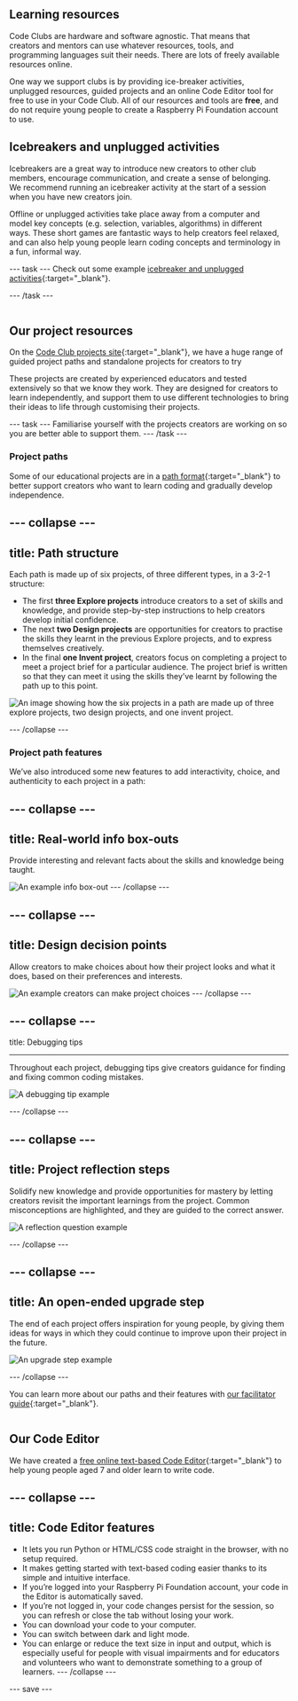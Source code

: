 ## Learning resources

<div style="display: flex; flex-wrap: wrap">
<div style="flex-basis: 200px; flex-grow: 1; margin-right: 15px;">
Code Clubs are hardware and software agnostic. That means that creators and mentors can use whatever resources, tools, and programming languages suit their needs. There are lots of freely available resources online. 

One way we support clubs is by providing  ice-breaker activities, unplugged resources, guided projects and an online Code Editor tool for free to use in your Code Club. All of our resources and tools are **free**, and do not require young people to create a Raspberry Pi Foundation account to use.
  
## Icebreakers and unplugged activities
Icebreakers are a great way to introduce new creators to other club members, encourage communication, and create a sense of belonging. We recommend running an icebreaker activity at the start of a session when you have new creators join. 

Offline or unplugged activities take place away from a computer and model key concepts (e.g. selection, variables, algorithms) in different ways. These short games are fantastic ways to help creators feel relaxed, and can also help young people learn coding concepts and terminology in a fun, informal way.

--- task ---
Check out some example [icebreaker and unplugged activities](https://codeclub.org/en/resources/activities){:target="_blank"}.
  
--- /task ---
  
</div>
<div>

## Our project resources
On the [Code Club projects site](https://projects.raspberrypi.org/en){:target="_blank"}, we have a huge range of guided project paths and standalone projects for creators to try

These projects are created by experienced educators and tested extensively so that we know they work. They are designed for creators to learn independently, and support them to use different technologies to bring their ideas to life through customising their projects.
  
--- task ---
Familiarise yourself with the projects creators are working on so you are better able to support them. 
--- /task ---

### Project paths

Some of our educational projects are in a [path format](https://projects.raspberrypi.org/en/paths){:target="_blank"} to better support creators who want to learn coding and gradually develop independence. 

--- collapse ---
---
title: Path structure
---

Each path is made up of six projects, of three different types, in a 3-2-1 structure:

+ The first **three Explore projects** introduce creators to a set of skills and knowledge, and provide step-by-step instructions to help creators develop initial confidence. 
+ The next **two Design projects** are opportunities for creators to practise the skills they learnt in the previous Explore projects, and to express themselves creatively. 
+ In the final **one Invent project**, creators focus on completing a project to meet a project brief for a particular audience. The project brief is written so that they can meet it using the skills they’ve learnt by following the path up to this point. 
  

![An image showing how the six projects in a path are made up of three explore projects, two design projects, and one invent project.](images/Project-types.png)

--- /collapse ---

### Project path features

We’ve also introduced some new features to add interactivity, choice, and authenticity to each project in a path:

--- collapse ---
---
title: Real-world info box-outs
---

Provide interesting and relevant facts about the skills and knowledge being taught.
  
![An example info box-out](images/box-out.png)
--- /collapse ---

--- collapse ---
---
title: Design decision points
---
Allow creators to make choices about how their project looks and what it does, based on their preferences and interests.
  
![An example creators can make project choices](images/design-decision.png)
--- /collapse ---

--- collapse ---
---

title: Debugging tips

---
Throughout each project, debugging tips give creators guidance for finding and fixing common coding mistakes.

![A debugging tip example](images/Debug-Python.png)

--- /collapse ---
  
--- collapse ---
---
title: Project reflection steps
---
Solidify new knowledge and provide opportunities for mastery by letting creators revisit the important learnings from the project. Common misconceptions are highlighted, and they are guided to the correct answer.

![A reflection question example](images/Reflection.png)

--- /collapse ---

--- collapse ---
---
title: An open-ended upgrade step
---
The end of each project offers inspiration for young people, by giving them ideas for ways in which they could continue to improve upon their project in the future.

![An upgrade step example](images/Upgrade.png)

--- /collapse ---
 

You can learn more about our paths and their features with [our facilitator guide](https://projects.raspberrypi.org/en/projects/321-make-facilitator-guide){:target="_blank"}.

</div>
</div>

## Our Code Editor
We have created a [free online text-based Code Editor](https://editor.raspberrypi.org/en/){:target="_blank"} to help young people aged 7 and older learn to write code. 

--- collapse ---
---
title: Code Editor features
---
+ It lets you run Python or HTML/CSS code straight in the browser, with no setup required.
+ It makes getting started with text-based coding easier thanks to its simple and intuitive interface.
+ If you’re logged into your Raspberry Pi Foundation account, your code in the Editor is automatically saved.
+ If you’re not logged in, your code changes persist for the session, so you can refresh or close the tab without losing your work.
+ You can download your code to your computer.
+ You can switch between dark and light mode.
+ You can enlarge or reduce the text size in input and output, which is especially useful for people with visual impairments and for educators and volunteers who want to demonstrate something to a group of learners.
--- /collapse ---


--- save ---
